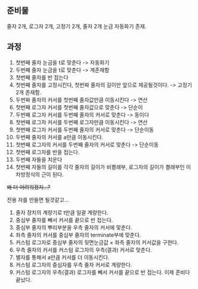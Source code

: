 ## 준비물
줄자 2개, 로그자 2개, 고정기 2개, 줄자 2개 눈금 자동화기 존재.
## 과정
1. 첫번째 줄자 눈금을 t로 맞춘다 -> 자동화기
2. 두번째 줄자 눈금을 t로 맞춘다 -> 계존재함
3. 첫번째 줄자를 반 접는다
4. 첫번째 줄자를 고정시킨다, 첫번짜 줄자의 길이만 앞으로 제공될것이다. -> 고정기 2개 존재함.
5. 두번짜 줄자의 커서를 첫번째 줄자값만큼 이동시킨다 -> 연산
6. 첫번째 로그자 커서를 첫번째 줄자값으로 맞춘다   -> 단순이
7. 두번째 로그자 커서를 두번째 줄자의 커서로 맞춘다 -> 동이다
8. 첫번째 로그자 커서를 두번째 로그자만큼 이동시킨다 -> 연산
9. 첫번째 로그자 커서를 두번째 줄자의 커서로 맞춘다 -> 단순이동
10. 두번째 줄자의 커서를 a만큼 이동시킨다.
11. 첫번째 로그자의 커서를 두번째 줄자의 커서로 맞춘다 -> 단순이동
12. 첫번째 로그자를 반을 접는다.
13. 두번째 자들을 치운다
14. 첫번째 자들의 길이를 각각 줄자의 길이가 비켤래부, 로그자의 길이가 켤래부인 이차방정식의 근이 된다.

~~왜 더 어려워졌지...?~~

전용 자를 만들면 될것같고...

1. 줄자 장치의 계량기로 t만큼 일괄 계량한다.
2. 중심부 줄자를 빼서 커서를 끝으로 반 접는다.
3. 중심부 줄자의 뿌리부분을 우측 줄자의 커서에 맟춘다.
4. 좌측 줄자의 커서를 중심부 줄자의 terminate부에 맞춘다.
5. 커스텀 로그자로 중심부 줄자의 뒷면눈금값 × 좌측 줄자의 커서값을 구한다.
6. 우측 줄자의 커서를 커스텀 로그자의 우측(결과) 커서로 맞춘다.
7. 별자를 통해서 a만큼 커서를 더 이동시킨다.
8. 커스텀 로그자의 중심자를 우측 줄자 커서로 계량한다.
9. 커스텀 로그자의 우측(결과) 로그자를 뻬서 커서를 끝으로 반 접는다.
이제 준비다 끝났다.